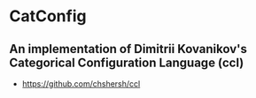 # CatConfig

## An implementation of Dimitrii Kovanikov's Categorical Configuration Language (ccl)
* https://github.com/chshersh/ccl
